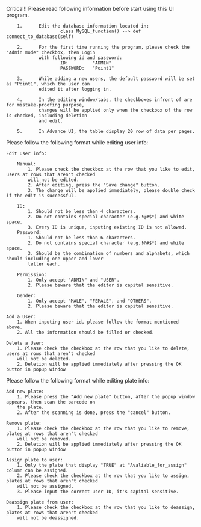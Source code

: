 Critical!! Please read following information before start using this UI program.

        1.      Edit the database information located in: 
                        class MySQL_function() --> def connect_to_database(self)
        
        2.      For the first time running the program, please check the "Admin mode" checkbox, then Login 
                with following id and password:
                        ID:         "ADMIN"
                        PASSWORD:   "Point1" 
                
        3.      While adding a new users, the default password will be set as "Point1", which the user can 
                edited it after logging in.
        
        4.      In the editing window/tabs, the checkboxes infront of are for mistake-proofing purpose, 
                changes will be applied only when the checkbox of the row is checked, including deletion 
                and edit.

        5.      In Advance UI, the table display 20 row of data per pages.



Please follow the following format while editing user info:

    Edit User info:

        Manual: 
            1. Please check the checkbox at the row that you like to edit, users at rows that aren't checked 
            will not be edited.
            2. After editing, press the "Save change" button.
            3. The change will be applied immediately, please double check if the edit is successful. 

        ID:
            1. Should not be less than 4 characters.
            2. Do not contains special character (e.g.!@#$*) and white space.
            3. Every ID is unique, inputing existing ID is not allowed.
        Password:  
            1. Should not be less than 6 characters.
            2. Do not contains special character (e.g.!@#$*) and white space.
            3. Should be the combination of numbers and alphabets, which should including one upper and lower 
            letter each.
        
        Permission: 
            1. Only accept "ADMIN" and "USER".
            2. Please beware that the editor is capital sensitive.

        Gender:
            1. Only accept "MALE", "FEMALE", and "OTHERS".
            2. Please beware that the editor is capital sensitive.

    Add a User:
        1. When inputing user id, please follow the format mentioned above.
        2. All the information should be filled or checked.
    
    Delete a User:
        1. Please check the checkbox at the row that you like to delete, users at rows that aren't checked 
        will not be deleted.
        2. Deletion will be applied immediately after pressing the OK button in popup window


Please follow the following format while editing plate info:

    Add new plate:
        1. Please press the "Add new plate" button, after the popup window appears, then scan the barcode on 
        the plate.
        2. After the scanning is done, press the "cancel" button.

    Remove plate:
        1. Please check the checkbox at the row that you like to remove, plates at rows that aren't checked 
        will not be removed.
        2. Deletion will be applied immediately after pressing the OK button in popup window
    
    Assign plate to user:
        1. Only the plate that display "TRUE" at "Avaliable_for_assign" column can be assigned.
        2. Please check the checkbox at the row that you like to assign, plates at rows that aren't checked 
        will not be assigned.
        3. Please input the correct user ID, it's capital sensitive.

    Deassign plate from user:
        1. Please check the checkbox at the row that you like to deassign, plates at rows that aren't checked 
        will not be deassigned.
        

